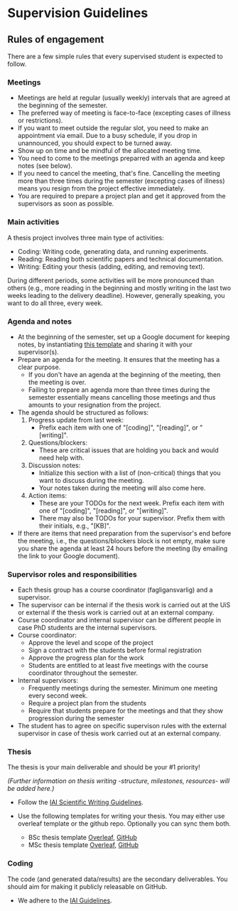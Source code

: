 # Supervision Guidelines

## Rules of engagement

There are a few simple rules that every supervised student is expected to follow.

### Meetings

  * Meetings are held at regular (usually weekly) intervals that are agreed at the beginning of the semester.
  * The preferred way of meeting is face-to-face (excepting cases of illness or restrictions).
  * If you want to meet outside the regular slot, you need to make an appointment via email. Due to a busy schedule, if you drop in unannounced, you should expect to be turned away.
  * Show up on time and be mindful of the allocated meeting time.
  * You need to come to the meetings preparred with an agenda and keep notes (see below).
  * If you need to cancel the meeting, that's fine. Cancelling the meeting more than three times during the semester (excepting cases of illness) means you resign from the project effective immediately.
  * You are required to prepare a project plan and get it approved from the supervisors as soon as possible.
  

### Main activities

A thesis project involves three main type of activities:

  * Coding: Writing code, generating data, and running experiments.
  * Reading: Reading both scientific papers and technical documentation.
  * Writing: Editing your thesis (adding, editing, and removing text).

During different periods, some activities will be more pronounced than others (e.g., more reading in the beginning and mostly writing in the last two weeks leading to the delivery deadline). However, generally speaking, you want to do all three, every week.

### Agenda and notes

  * At the beginning of the semester, set up a Google document for keeping notes, by instantiating [this template](https://docs.google.com/document/d/1rXrqKV7CYZxWgo4pQ6a7bW9CB78yH-Xf1vTLBJiDFUE/edit?usp=sharing) and sharing it with your supervisor(s).
  * Prepare an agenda for the meeting. It ensures that the meeting has a clear purpose.
    - If you don't have an agenda at the beginning of the meeting, then the meeting is over.
    - Failing to prepare an agenda more than three times during the semester essentially means cancelling those meetings and thus amounts to your resignation from the project.
  * The agenda should be structured as follows:
    1. Progress update from last week:
       - Prefix each item with one of "[coding]", "[reading]", or "[writing]".
    2. Questions/blockers: 
       - These are critical issues that are holding you back and would need help with.
    3. Discussion notes: 
       - Initialize this section with a list of (non-critical) things that you want to discuss during the meeting.
       - Your notes taken during the meeting will also come here.
    4. Action items:
       - These are your TODOs for the next week. Prefix each item with one of "[coding]", "[reading]", or "[writing]".
       - There may also be TODOs for your supervisor. Prefix them with their initials, e.g., "[KB]".
  * If there are items that need preparation from the supervisor's end before the meeting, i.e., the questions/blockers block is not empty, make sure you share the agenda at least 24 hours before the meeting (by emailing the link to your Google document).

### Supervisor roles and responsibilities
* Each thesis group has a course coordinator (fagligansvarlig) and a supervisor. 
* The supervisor can be internal if the thesis work is carried out at the UiS or external if the thesis work is carried out at an external company.
* Course coordinator and internal supervisor can be different people in case PhD students are the internal supervisors.
* Course coordinator:
  - Approve the level and scope of the project
  - Sign a contract with the students before formal registration
  - Approve the progress plan for the work
  - Students are entitled to at least five meetings with the course coordinator throughout the semester.
* Internal supervisors:
  - Frequently meetings during the semester. Minimum one meeting every second week.
  - Require a project plan from the students
  - Require that students prepare for the meetings and that they show progression during the semester
 * The student has to agree on specific supervison rules with the external supervisor in case of thesis work carried out at an external company.


### Thesis

The thesis is your main deliverable and should be your #1 priority!

*(Further information on thesis writing -structure, milestones, resources- will be added here.)*

  * Follow the [IAI Scientific Writing Guidelines](https://github.com/iai-group/guidelines/tree/main/writing).
  
  * Use the following templates for writing your thesis. You may either use overleaf template or the github repo. Optionally you can sync them both.
    - BSc thesis template [Overleaf](https://www.overleaf.com/read/vqcfdjzmcnsm), [GitHub](https://github.com/iai-group/template-thesis-bsc)
    - MSc thesis template [Overleaf](https://www.overleaf.com/read/mtmtjzbtbwbm), [GitHub](https://github.com/iai-group/template-thesis-msc)

### Coding

The code (and generated data/results) are the secondary deliverables. You should aim for making it publicly releasable on GitHub.

  * We adhere to the [IAI Guidelines](https://github.com/iai-group/guidelines).
